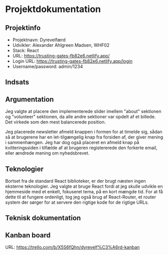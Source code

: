 # Projektdokumentation
## Projektinfo
- Projektnavn: Dyrevelfærd
- Udvikler: Alexander Ahlgreen Madsen, WHF02
- Stack: React
- URL: https://trusting-gates-fb82e6.netlify.app/
- Login URL: https://trusting-gates-fb82e6.netlify.app/login
- Username/password: admin/1234

## Indsats

## Argumentation
Jeg valgte at placere den implementerede slider imellem "about" sektionen og "volunteer" sektionen, da alle andre sektioner var opdelt af et billede. Det virkede som den mest balancerede position.

Jeg placerede newsletter afmeld knappen i formen for at timelde sig, sådan så at brugerene har en let-tilgængelig knap fra forsiden af, der giver mening i sammenhængen. Jeg har dog også placeret en afmeld knap på kvitteringssiden i tilfælde af at brugeren registererede den forkerte email, eller ændrede mening om nyhedsbrevet.

## Teknologier
Bortset fra de standard React biblioteker, er der brugt næsten ingen eksterne teknologier. Jeg valgte at bruge React fordi at jeg skulle udvikle en hjemmeside med et enkelt, fokuseret tema, på en kort mængde tid. For at få dette til at fungere ordenligt, tog jeg også brug af React-Router, et router system der sørger for at servere den rigtige kode for de rigtige URLs.

## Teknisk dokumentation

## Kanban board
URL: https://trello.com/b/X5S6fQhn/dyrevelf%C3%A6rd-kanban